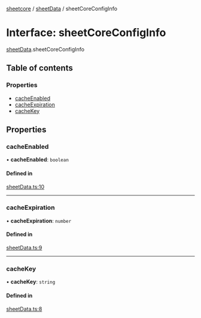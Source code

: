 [sheetcore](../docs.md) / [sheetData](../modules/sheetData.md) / sheetCoreConfigInfo

# Interface: sheetCoreConfigInfo

[sheetData](../modules/sheetData.md).sheetCoreConfigInfo

## Table of contents

### Properties

- [cacheEnabled](sheetData.sheetCoreConfigInfo.md#cacheenabled)
- [cacheExpiration](sheetData.sheetCoreConfigInfo.md#cacheexpiration)
- [cacheKey](sheetData.sheetCoreConfigInfo.md#cachekey)

## Properties

### cacheEnabled

• **cacheEnabled**: `boolean`

#### Defined in

[sheetData.ts:10](https://github.com/texas-mcallen-mission/sheetCore/blob/d3b7c37/sheetData.ts#L10)

___

### cacheExpiration

• **cacheExpiration**: `number`

#### Defined in

[sheetData.ts:9](https://github.com/texas-mcallen-mission/sheetCore/blob/d3b7c37/sheetData.ts#L9)

___

### cacheKey

• **cacheKey**: `string`

#### Defined in

[sheetData.ts:8](https://github.com/texas-mcallen-mission/sheetCore/blob/d3b7c37/sheetData.ts#L8)
